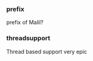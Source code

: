 <div>

### prefix
prefix of Malil?


</div>

<div>

### threadsupport
Thread based support very epic


</div>